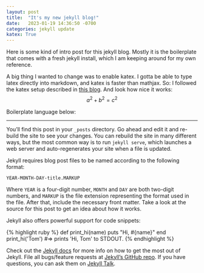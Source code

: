 ```yaml
---
layout: post
title:  "It's my new jekyll blog!"
date:   2023-01-19 14:36:50 -0700
categories: jekyll update
katex: True
---
```

Here is some kind of intro post for this jekyll blog. Mostly it is the boilerplate that comes with a fresh jekyll install, which I am keeping around for my own reference.

A big thing I wanted to change was to enable katex. I gotta be able to type latex directly into markdown, and katex is faster than mathjax. So: I followed the katex setup described in [this blog](https://gendignoux.com/blog/2020/05/23/katex.html). And look how nice it works: $$a^2 + b^2 = c^2$$ 

Boilerplate language below:

***

You’ll find this post in your `_posts` directory. Go ahead and edit it and re-build the site to see your changes. You can rebuild the site in many different ways, but the most common way is to run `jekyll serve`, which launches a web server and auto-regenerates your site when a file is updated.

Jekyll requires blog post files to be named according to the following format:

`YEAR-MONTH-DAY-title.MARKUP`

Where `YEAR` is a four-digit number, `MONTH` and `DAY` are both two-digit numbers, and `MARKUP` is the file extension representing the format used in the file. After that, include the necessary front matter. Take a look at the source for this post to get an idea about how it works.

Jekyll also offers powerful support for code snippets:

{% highlight ruby %}
def print_hi(name)
  puts "Hi, #{name}"
end
print_hi('Tom')
#=> prints 'Hi, Tom' to STDOUT.
{% endhighlight %}

Check out the [Jekyll docs][jekyll-docs] for more info on how to get the most out of Jekyll. File all bugs/feature requests at [Jekyll’s GitHub repo][jekyll-gh]. If you have questions, you can ask them on [Jekyll Talk][jekyll-talk].

[jekyll-docs]: https://jekyllrb.com/docs/home
[jekyll-gh]:   https://github.com/jekyll/jekyll
[jekyll-talk]: https://talk.jekyllrb.com/
